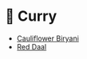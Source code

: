 # 🍛 Curry

- [Cauliflower Biryani](../recipes/cauliflower_biryani.md)
- [Red Daal](../recipes/red_daal.md)

